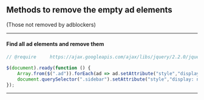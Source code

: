 ## Methods to remove the empty ad elements

(Those not removed by adblockers)

---

#### Find all ad elements and remove them

```js
// @require     https://ajax.googleapis.com/ajax/libs/jquery/2.2.0/jquery.js

$(document).ready(function () {
    Array.from($(".ad")).forEach(ad => ad.setAttribute("style","display: none;")); 
    document.querySelector(".sidebar").setAttribute("style","display: none;");
});
```

---
